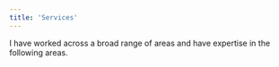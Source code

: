 ```yaml
---
title: 'Services'
---
```


I have worked across a broad range of areas and have expertise in the following areas.
